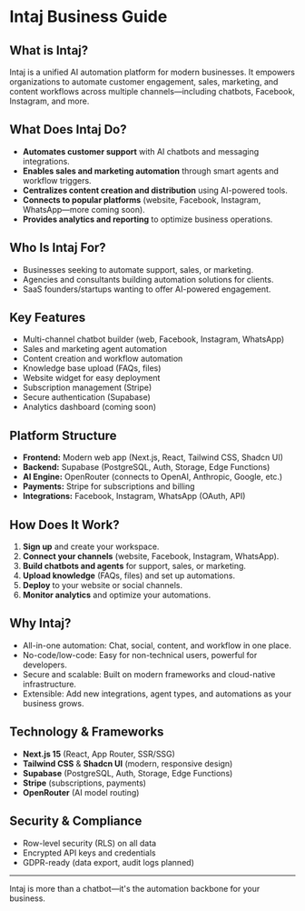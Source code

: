 # Intaj Business Guide

## What is Intaj?
Intaj is a unified AI automation platform for modern businesses. It empowers organizations to automate customer engagement, sales, marketing, and content workflows across multiple channels—including chatbots, Facebook, Instagram, and more.

## What Does Intaj Do?
- **Automates customer support** with AI chatbots and messaging integrations.
- **Enables sales and marketing automation** through smart agents and workflow triggers.
- **Centralizes content creation and distribution** using AI-powered tools.
- **Connects to popular platforms** (website, Facebook, Instagram, WhatsApp—more coming soon).
- **Provides analytics and reporting** to optimize business operations.

## Who Is Intaj For?
- Businesses seeking to automate support, sales, or marketing.
- Agencies and consultants building automation solutions for clients.
- SaaS founders/startups wanting to offer AI-powered engagement.

## Key Features
- Multi-channel chatbot builder (web, Facebook, Instagram, WhatsApp)
- Sales and marketing agent automation
- Content creation and workflow automation
- Knowledge base upload (FAQs, files)
- Website widget for easy deployment
- Subscription management (Stripe)
- Secure authentication (Supabase)
- Analytics dashboard (coming soon)

## Platform Structure
- **Frontend:** Modern web app (Next.js, React, Tailwind CSS, Shadcn UI)
- **Backend:** Supabase (PostgreSQL, Auth, Storage, Edge Functions)
- **AI Engine:** OpenRouter (connects to OpenAI, Anthropic, Google, etc.)
- **Payments:** Stripe for subscriptions and billing
- **Integrations:** Facebook, Instagram, WhatsApp (OAuth, API)

## How Does It Work?
1. **Sign up** and create your workspace.
2. **Connect your channels** (website, Facebook, Instagram, WhatsApp).
3. **Build chatbots and agents** for support, sales, or marketing.
4. **Upload knowledge** (FAQs, files) and set up automations.
5. **Deploy** to your website or social channels.
6. **Monitor analytics** and optimize your automations.

## Why Intaj?
- All-in-one automation: Chat, social, content, and workflow in one place.
- No-code/low-code: Easy for non-technical users, powerful for developers.
- Secure and scalable: Built on modern frameworks and cloud-native infrastructure.
- Extensible: Add new integrations, agent types, and automations as your business grows.

## Technology & Frameworks
- **Next.js 15** (React, App Router, SSR/SSG)
- **Tailwind CSS** & **Shadcn UI** (modern, responsive design)
- **Supabase** (PostgreSQL, Auth, Storage, Edge Functions)
- **Stripe** (subscriptions, payments)
- **OpenRouter** (AI model routing)

## Security & Compliance
- Row-level security (RLS) on all data
- Encrypted API keys and credentials
- GDPR-ready (data export, audit logs planned)

---

Intaj is more than a chatbot—it's the automation backbone for your business.